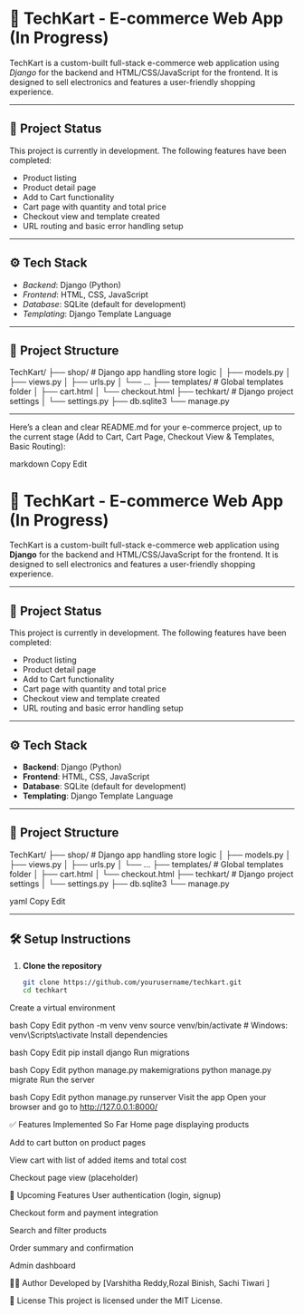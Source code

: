 
# 🛒 TechKart - E-commerce Web App (In Progress)

TechKart is a custom-built full-stack e-commerce web application using *Django* for the backend and HTML/CSS/JavaScript for the frontend. It is designed to sell electronics and features a user-friendly shopping experience.

---

## 🚧 Project Status

This project is currently in development. The following features have been completed:

- Product listing
- Product detail page
- Add to Cart functionality
- Cart page with quantity and total price
- Checkout view and template created
- URL routing and basic error handling setup

---

## ⚙ Tech Stack

- *Backend*: Django (Python)
- *Frontend*: HTML, CSS, JavaScript
- *Database*: SQLite (default for development)
- *Templating*: Django Template Language

---

## 📁 Project Structure

TechKart/
├── shop/ # Django app handling store logic
│ ├── models.py
│ ├── views.py
│ ├── urls.py
│ └── ...
├── templates/ # Global templates folder
│ ├── cart.html
│ └── checkout.html
├── techkart/ # Django project settings
│ └── settings.py
├── db.sqlite3
└── manage.py


---
Here’s a clean and clear README.md for your e-commerce project, up to the current stage (Add to Cart, Cart Page, Checkout View & Templates, Basic Routing):

markdown
Copy
Edit
# 🛒 TechKart - E-commerce Web App (In Progress)

TechKart is a custom-built full-stack e-commerce web application using **Django** for the backend and HTML/CSS/JavaScript for the frontend. It is designed to sell electronics and features a user-friendly shopping experience.

---

## 🚧 Project Status

This project is currently in development. The following features have been completed:

- Product listing
- Product detail page
- Add to Cart functionality
- Cart page with quantity and total price
- Checkout view and template created
- URL routing and basic error handling setup

---

## ⚙️ Tech Stack

- **Backend**: Django (Python)
- **Frontend**: HTML, CSS, JavaScript
- **Database**: SQLite (default for development)
- **Templating**: Django Template Language

---

## 📁 Project Structure

TechKart/
├── shop/ # Django app handling store logic
│ ├── models.py
│ ├── views.py
│ ├── urls.py
│ └── ...
├── templates/ # Global templates folder
│ ├── cart.html
│ └── checkout.html
├── techkart/ # Django project settings
│ └── settings.py
├── db.sqlite3
└── manage.py

yaml
Copy
Edit

---

## 🛠 Setup Instructions

1. **Clone the repository**  
   ```bash
   git clone https://github.com/yourusername/techkart.git
   cd techkart
Create a virtual environment

bash
Copy
Edit
python -m venv venv
source venv/bin/activate  # Windows: venv\Scripts\activate
Install dependencies

bash
Copy
Edit
pip install django
Run migrations

bash
Copy
Edit
python manage.py makemigrations
python manage.py migrate
Run the server

bash
Copy
Edit
python manage.py runserver
Visit the app
Open your browser and go to http://127.0.0.1:8000/

✅ Features Implemented So Far
Home page displaying products

Add to cart button on product pages

View cart with list of added items and total cost

Checkout page view (placeholder)

📌 Upcoming Features
User authentication (login, signup)

Checkout form and payment integration

Search and filter products

Order summary and confirmation

Admin dashboard

🧑‍💻 Author
Developed by [Varshitha Reddy,Rozal Binish, Sachi Tiwari ]

📄 License
This project is licensed under the MIT License.


